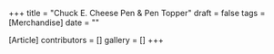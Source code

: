 +++
title = "Chuck E. Cheese Pen & Pen Topper"
draft = false
tags = [Merchandise]
date = ""

[Article]
contributors = []
gallery = []
+++
